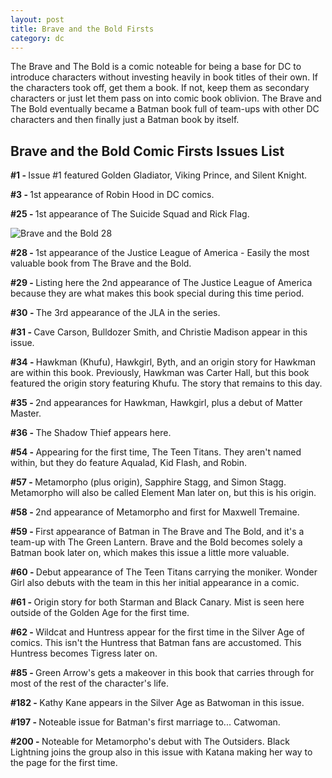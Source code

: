```yaml
---
layout: post
title: Brave and the Bold Firsts 
category: dc
---
```


The Brave and The Bold is a comic noteable for being a base for DC to introduce characters without investing heavily in book titles of their own. If the characters took off, get them a book. If not, keep them as secondary characters or just let them pass on into comic book oblivion. The Brave and The Bold eventually became a Batman book full of team-ups with other DC characters and then finally just a Batman book by itself.

<h2>Brave and the Bold Comic Firsts Issues List</h2>
<strong>#1 - </strong>Issue #1 featured Golden Gladiator, Viking Prince, and Silent Knight.

<strong>#3 - </strong>1st appearance of Robin Hood in DC comics.

<strong>#25 - </strong>1st appearance of The Suicide Squad and Rick Flag.

<img src="http://comicsguy.github.io/comicimages/images/The-Brave-and-the-Bold-Vol.-1-28-1960.jpg" alt="Brave and the Bold 28"/>

<strong>#28 - </strong>1st appearance of the Justice League of America - Easily the most valuable book from The Brave and the Bold.

<strong>#29 - </strong>Listing here the 2nd appearance of The Justice League of America because they are what makes this book special during this time period.

<strong>#30 - </strong>The 3rd appearance of the JLA in the series.

<strong>#31 - </strong>Cave Carson, Bulldozer Smith, and Christie Madison appear in this issue.

<strong>#34 - </strong>Hawkman (Khufu), Hawkgirl, Byth, and an origin story for Hawkman are within this book. Previously, Hawkman was Carter Hall, but this book featured the origin story featuring Khufu. The story that remains to this day.

<strong>#35 - </strong>2nd appearances for Hawkman, Hawkgirl, plus a debut of Matter Master.

<strong>#36 - </strong>The Shadow Thief appears here.

<strong>#54 - </strong>Appearing for the first time, The Teen Titans. They aren't named within, but they do feature Aqualad, Kid Flash, and Robin.

<strong>#57 - </strong>Metamorpho (plus origin), Sapphire Stagg, and Simon Stagg. Metamorpho will also be called Element Man later on, but this is his origin.

<strong>#58 - </strong>2nd appearance of Metamorpho and first for Maxwell Tremaine.

<strong>#59 - </strong>First appearance of Batman in The Brave and The Bold, and it's a team-up with The Green Lantern. Brave and the Bold becomes solely a Batman book later on, which makes this issue a little more valuable.

<strong>#60 - </strong>Debut appearance of The Teen Titans carrying the moniker. Wonder Girl also debuts with the team in this her initial appearance in a comic.

<strong>#61 - </strong>Origin story for both Starman and Black Canary. Mist is seen here outside of the Golden Age for the first time.

<strong>#62 - </strong>Wildcat and Huntress appear for the first time in the Silver Age of comics. This isn't the Huntress that Batman fans are accustomed. This Huntress becomes Tigress later on.

<strong>#85 - </strong>Green Arrow's gets a makeover in this book that carries through for most of the rest of the character's life.

<strong>#182 - </strong>Kathy Kane appears in the Silver Age as Batwoman in this issue.

<strong>#197 - </strong>Noteable issue for Batman's first marriage to... Catwoman.

<strong>#200 - </strong>Noteable for Metamorpho's debut with The Outsiders. Black Lightning joins the group also in this issue with Katana making her way to the page for the first time.